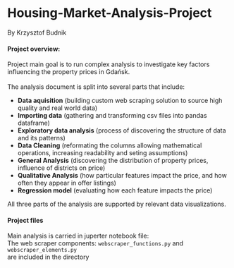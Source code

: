 # Housing-Market-Analysis-Project
By Krzysztof Budnik

#### **Project overview**: 
Project main goal is to run complex analysis to investigate key factors influencing the property prices in Gdańsk. <br />
<br />
The analysis document is split into several parts that include:
- **Data aquisition** (building custom web scraping solution to source high quality and real world data)
- **Importing data** (gathering and transforming csv files into pandas dataframe)
- **Exploratory data analysis** (process of discovering the structure of data and its patterns)
- **Data Cleaning** (reformating the columns allowing mathematical operations, increasing readability and seting assumptions)
- **General Analysis** (discovering the distribution of property prices, influence of districts on price)
- **Qualitative Analysis** (how particular features impact the price, and how often they appear in offer listings)
- **Regression model** (evaluating how each feature impacts the price)

All three parts of the analysis are supported by relevant data visualizations.

#### **Project files**
Main analysis is carried in juperter notebook file: <br />
The web scraper components: `webscraper_functions.py` and `webscraper_elements.py` <br /> 
are included in the directory
